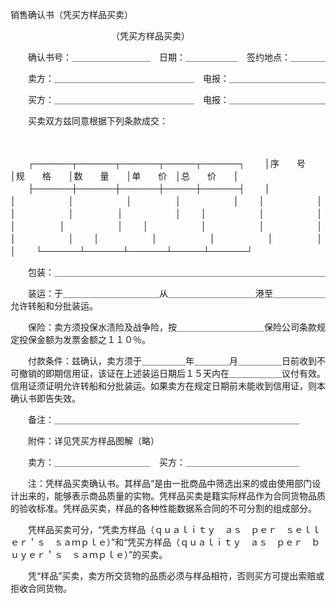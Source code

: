 



销售确认书（凭买方样品买卖）



 

　　　　　　　　　　　　（凭买方样品买卖）

　　确认书号：＿＿＿＿＿＿＿＿＿　日期：＿＿＿＿＿＿　签约地点：＿＿＿＿

　　卖方：＿＿＿＿＿＿＿＿＿＿＿＿＿＿＿＿　电报：＿＿＿＿＿＿＿＿＿＿＿

　　买方：＿＿＿＿＿＿＿＿＿＿＿＿＿＿＿＿　电报：＿＿＿＿＿＿＿＿＿＿＿

　　买卖双方兹同意根据下列条款成交：

　　


　　┌──────┬──────┬──────┬─────┬──────┐
　　│序　　号　　│规　　格　　│数　　量　　│单　　价　│总　　价　　│
　　├──────┼──────┼──────┼─────┼──────┤
　　│　　　　　　│　　　　　　│　　　　　　│　　　　　│　　　　　　│
　　│　　　　　　│　　　　　　│　　　　　　│　　　　　│　　　　　　│
　　│　　　　　　│　　　　　　│　　　　　　│　　　　　│　　　　　　│
　　│　　　　　　│　　　　　　│　　　　　　│　　　　　│　　　　　　│
　　│　　　　　　│　　　　　　│　　　　　　│　　　　　│　　　　　　│
　　└──────┴──────┴──────┴─────┴──────┘
　　


　　包装：＿＿＿＿＿＿＿＿＿＿＿＿＿＿＿＿＿＿＿＿＿＿＿＿＿＿＿＿＿＿＿

　　装运：于＿＿＿＿＿＿＿＿＿＿＿从＿＿＿＿＿＿＿＿＿＿港至＿＿＿＿＿＿允许转船和分批装运。

　　保险：卖方须投保水渍险及战争险，按＿＿＿＿＿＿＿＿＿＿保险公司条款规定投保金额为发票金额之１１０％。

　　付款条件：兹确认，卖方须于＿＿＿＿＿年＿＿＿＿月＿＿＿＿＿日前收到不可撤销的即期信用证，该证在上述装运日期后１５天内在＿＿＿＿＿＿议付有效。信用证须证明允许转船和分批装运。如果卖方在规定日期前未能收到信用证，则本确认书即告失效。

　　备注：＿＿＿＿＿＿＿＿＿＿＿＿＿＿＿＿＿＿＿＿＿＿＿＿＿＿＿＿

　　附件：详见凭买方样品图解（略）

　　卖方：＿＿＿＿＿＿＿＿＿＿＿　买方：＿＿＿＿＿＿＿＿＿＿＿＿＿

　　注：凭样品买卖确认书。其样品“是由一批商品中筛选出来的或由使用部门设计出来的，能够表示商品质量的实物。凭样品买卖是籍实际样品作为合同货物品质的验收标准。凭样品买卖，样品的各种性能数据系合同的不可分割的组成部分。

　　凭样品买卖可分，“凭卖方样品（ｑｕａｌｉｔｙ　ａｓ　ｐｅｒ　ｓｅｌｌｅｒ＇ｓ　ｓａｍｐｌｅ）”和“凭买方样品（ｑｕａｌｉｔｙ　ａｓ　ｐｅｒ　ｂｕｙｅｒ＇ｓ　ｓａｍｐｌｅ）”的买卖。

　　凭“样品”买卖，卖方所交货物的品质必须与样品相符，否则买方可提出索赔或拒收合同货物。

　　